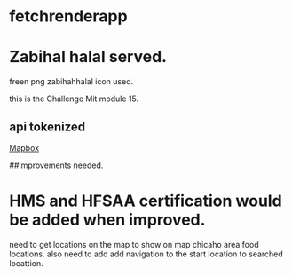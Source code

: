 # fetchrenderapp
# Zabihal halal served.

freen png zabihahhalal icon used.

this is the Challenge Mit module 15.
## api tokenized
<a href="https://docs.mapbox.com/help/tutorials/use-mapbox-gl-js-with-react/">Mapbox</a>


##improvements needed.
#  HMS and HFSAA certification would be added when improved.
need to get locations on the map to show on map chicaho area food locations.
also need to add add navigation to the start location to searched locattion.


